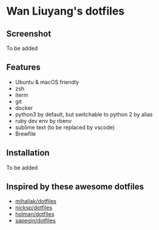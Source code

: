 # Wan Liuyang's dotfiles

## Screenshot
To be added

## Features

- Ubuntu & macOS friendly
- zsh
- iterm
- git 
- docker
- python3 by default, but switchable to python 2 by alias 
- ruby dev env by rbenv
- sublime text (to be replaced by vscode)
- Brewfile

## Installation 
To be added

## Inspired by these awesome dotfiles
- [mihaliak/dotfiles](https://github.com/mihaliak/dotfiles)
- [nicksp/dotfiles](https://github.com/nicksp/dotfiles)
- [holman/dotfiles](https://github.com/holman/dotfiles)
- [sapegin/dotfiles](https://github.com/sapegin/dotfiles)


